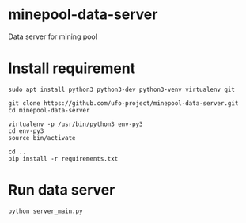# minepool-data-server
Data server for mining pool


# Install requirement

```
sudo apt install python3 python3-dev python3-venv virtualenv git

git clone https://github.com/ufo-project/minepool-data-server.git
cd minepool-data-server

virtualenv -p /usr/bin/python3 env-py3
cd env-py3
source bin/activate

cd ..
pip install -r requirements.txt
```

# Run data server

```
python server_main.py
```
